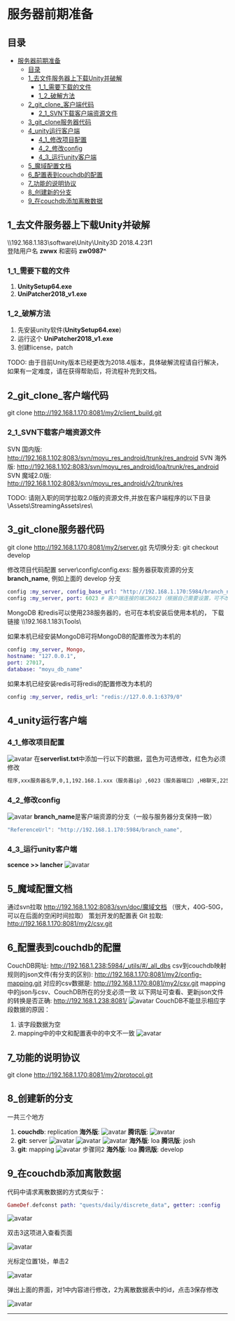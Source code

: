 # 服务器前期准备

## 目录

- [服务器前期准备](#服务器前期准备)
  - [目录](#目录)
  - [1_去文件服务器上下载Unity并破解](#1_去文件服务器上下载unity并破解)
    - [1_1_需要下载的文件](#1_1_需要下载的文件)
    - [1_2_破解方法](#1_2_破解方法)
  - [2_git_clone_客户端代码](#2_git_clone_客户端代码)
    - [2_1_SVN下载客户端资源文件](#2_1_svn下载客户端资源文件)
  - [3_git_clone服务器代码](#3_git_clone服务器代码)
  - [4_unity运行客户端](#4_unity运行客户端)
    - [4_1_修改项目配置](#4_1_修改项目配置)
    - [4_2_修改config](#4_2_修改config)
    - [4_3_运行unity客户端](#4_3_运行unity客户端)
  - [5_魔域配置文档](#5_魔域配置文档)
  - [6_配置表到couchdb的配置](#6_配置表到couchdb的配置)
  - [7_功能的说明协议](#7_功能的说明协议)
  - [8_创建新的分支](#8_创建新的分支)
  - [9_在couchdb添加离散数据](#9_在couchdb添加离散数据)

## 1_去文件服务器上下载Unity并破解

\\\\192.168.1.183\software\Unity\Unity3D 2018.4.23f1</br>
登陆用户名 **zwwx** 和密码 **zw0987^**

### 1_1_需要下载的文件

1. **UnitySetup64.exe**
2. **UniPatcher2018_v1.exe**

### 1_2_破解方法

1. 先安装unity软件(**UnitySetup64.exe**)
2. 运行这个 **UniPatcher2018_v1.exe**
3. 创建license，patch

TODO: 由于目前Unity版本已经更改为2018.4版本，具体破解流程请自行解决，如果有一定难度，请在获得帮助后，将流程补充到文档。

## 2_git_clone_客户端代码

git clone <http://192.168.1.170:8081/my2/client_build.git>

### 2_1_SVN下载客户端资源文件

SVN 国内版: <http://192.168.1.102:8083/svn/moyu_res_android/trunk/res_android>
SVN 海外版: <http://192.168.1.102:8083/svn/moyu_res_android/loa/trunk/res_android>
SVN 魔域2.0版: <http://192.168.1.102:8083/svn/moyu_res_android/v2/trunk/res>

TODO: 请刚入职的同学拉取2.0版的资源文件,并放在客户端程序的以下目录 \Assets\StreamingAssets\res\

## 3_git_clone服务器代码

git clone <http://192.168.1.170:8081/my2/server.git>
先切换分支: git checkout develop

修改项目代码配置
server\config\config.exs:
服务器获取资源的分支**branch_name**, 例如上面的 develop 分支

```elixir
config :my_server, config_base_url: "http://192.168.1.170:5984/branch_name/"
config :my_server, port: 6023 # 客户端连接的端口6023（根据自己需要设置，可不改）
```

MongoDB 和redis可以使用238服务器的，也可在本机安装后使用本机的， 下载链接 \\\\192.168.1.183\Tools\

如果本机已经安装MongoDB可将MongoDB的配置修改为本机的

```elixir
config :my_server, Mongo,
hostname: "127.0.0.1",
port: 27017,
database: "moyu_db_name"
```

如果本机已经安装redis可将redis的配置修改为本机的

```elixir
config :my_server, redis_url: "redis://127.0.0.1:6379/0"
```

## 4_unity运行客户端

### 4_1_修改项目配置

![avatar](/res/TIM截图20190822141308.jpg)
在**serverlist.txt**中添加一行以下的数据，蓝色为可选修改，红色为必须修改

```txt
程序,xxx服务器名字,0,1,192.168.1.xxx（服务器ip）,6023（服务器端口）,HB聊天,2258,1970/1/1,服务器运行中
```

### 4_2_修改config

![avatar](/res/TIM截图20190822141540.jpg)
**branch_name**是客户端资源的分支（一般与服务器分支保持一致）

```C#
"ReferenceUrl": "http://192.168.1.170:5984/branch_name",
```

### 4_3_运行unity客户端

**scence >> lancher**
![avatar](/res/TIM截图20190822141820.jpg)

## 5_魔域配置文档

通过svn拉取 <http://192.168.1.102:8083/svn/doc/魔域文档> （很大，40G-50G，可以在后面的空闲时间拉取）
策划开发的配置表 Git 拉取: <http://192.168.1.170:8081/my2/csv.git>

## 6_配置表到couchdb的配置

CouchDB网址: <http://192.168.1.238:5984/_utils/#/_all_dbs>
csv到couchdb映射规则的json文件(有分支的区别): <http://192.168.1.170:8081/my2/config-mapping.git>
对应的csv数据是: <http://192.168.1.170:8081/my2/csv.git>
mapping中的json与csv、CouchDB所在的分支必须一致
以下网址可查看、更新json文件的转换是否正确: <http://192.168.1.238:8081/>
![avatar](/res/TIM截图20190822142306.jpg)
CouchDB不能显示相应字段数据的原因：

1. 该字段数据为空
2. mapping中的中文和配置表中的中文不一致
![avatar](/res/TIM截图20190822142404.jpg)

## 7_功能的说明协议

git clone <http://192.168.1.170:8081/my2/protocol.git>

## 8_创建新的分支

一共三个地方

1. **couchdb**: replication
**海外版**:
![avatar](/res/TIM截图20190822142713.jpg)
**腾讯版**:
![avatar](/res/TIM截图20190822142801.jpg)
2. **git**: server
![avatar](/res/TIM截图20190822143040.jpg)
![avatar](/res/TIM截图20190822143105.jpg)
![avatar](/res/TIM截图20190822143129.jpg)
**海外版**: loa **腾讯版**: josh
3. **git**: mapping
![avatar](/res/TIM截图20190822143231.jpg)
步骤同2
**海外版**: loa **腾讯版**: develop

## 9_在couchdb添加离散数据

代码中请求离散数据的方式类似于：

```elixir
GameDef.defconst path: "quests/daily/discrete_data", getter: :config
```

![avatar](/res/TIM截图20190904165826.jpg)

双击3这项进入查看页面

![avatar](/res/TIM截图20190905093345.jpg)

光标定位置1处，单击2

![avatar](/res/TIM截图20190905093503.jpg)

弹出上面的界面，对1中内容进行修改，2为离散数据表中的id，点击3保存修改

![avatar](/res/TIM截图20190905093659.jpg)

---

